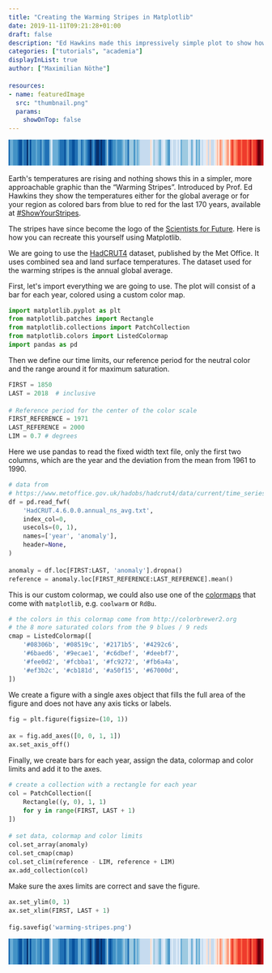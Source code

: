 ```yaml
---
title: "Creating the Warming Stripes in Matplotlib"
date: 2019-11-11T09:21:28+01:00
draft: false
description: "Ed Hawkins made this impressively simple plot to show how global temperatures have risen since 1880. Here is how to recreate it using Matplotlib."
categories: ["tutorials", "academia"]
displayInList: true
author: ["Maximilian Nöthe"]

resources:
- name: featuredImage
  src: "thumbnail.png"
  params:
    showOnTop: false
---
```



![Warming Stripes](warming-stripes.png)

Earth's temperatures are rising and nothing shows this in a simpler,
more approachable graphic than the “Warming Stripes”.
Introduced by Prof. Ed Hawkins they show the temperatures either for
the global average or for your region as colored bars from blue to red for the last 170 years, available at [#ShowYourStripes](https://showyourstripes.info).

The stripes have since become the logo of the [Scientists for Future](https://scientistsforfuture.org).
Here is how you can recreate this yourself using Matplotlib.

We are going to use the [HadCRUT4](https://www.metoffice.gov.uk/hadobs/hadcrut4/index.html) dataset, published by the Met Office.
It uses combined sea and land surface temperatures.
The dataset used for the warming stripes is the annual global average.

First, let's import everything we are going to use.
The plot will consist of a bar for each year, colored using a custom
color map. 

```python
import matplotlib.pyplot as plt
from matplotlib.patches import Rectangle
from matplotlib.collections import PatchCollection
from matplotlib.colors import ListedColormap
import pandas as pd
```

Then we define our time limits, our reference period for
the neutral color and the range around it for maximum saturation.

```python
FIRST = 1850
LAST = 2018  # inclusive

# Reference period for the center of the color scale
FIRST_REFERENCE = 1971
LAST_REFERENCE = 2000
LIM = 0.7 # degrees
```


Here we use pandas to read the fixed width text file, only the 
first two columns, which are the year and the deviation from the
mean from 1961 to 1990.
```python
# data from
# https://www.metoffice.gov.uk/hadobs/hadcrut4/data/current/time_series/HadCRUT.4.6.0.0.annual_ns_avg.txt
df = pd.read_fwf(
    'HadCRUT.4.6.0.0.annual_ns_avg.txt',
    index_col=0,
    usecols=(0, 1),
    names=['year', 'anomaly'],
    header=None,
)

anomaly = df.loc[FIRST:LAST, 'anomaly'].dropna()
reference = anomaly.loc[FIRST_REFERENCE:LAST_REFERENCE].mean()
```


This is our custom colormap, we could also use one of
the [colormaps](https://matplotlib.org/3.1.0/tutorials/colors/colormaps.html) that come with `matplotlib`, e.g. `coolwarm` or `RdBu`.
```python
# the colors in this colormap come from http://colorbrewer2.org
# the 8 more saturated colors from the 9 blues / 9 reds
cmap = ListedColormap([
    '#08306b', '#08519c', '#2171b5', '#4292c6',
    '#6baed6', '#9ecae1', '#c6dbef', '#deebf7',
    '#fee0d2', '#fcbba1', '#fc9272', '#fb6a4a',
    '#ef3b2c', '#cb181d', '#a50f15', '#67000d',
])
```

We create a figure with a single axes object that fills the full area
of the figure and does not have any axis ticks or labels.
```python
fig = plt.figure(figsize=(10, 1))

ax = fig.add_axes([0, 0, 1, 1])
ax.set_axis_off()
```

Finally, we create bars for each year, assign the
data, colormap and color limits and add it to the axes.
```python
# create a collection with a rectangle for each year
col = PatchCollection([
    Rectangle((y, 0), 1, 1)
    for y in range(FIRST, LAST + 1)
])

# set data, colormap and color limits
col.set_array(anomaly)
col.set_cmap(cmap)
col.set_clim(reference - LIM, reference + LIM)
ax.add_collection(col)
```


Make sure the axes limits are correct and save the figure.
```python
ax.set_ylim(0, 1)
ax.set_xlim(FIRST, LAST + 1)

fig.savefig('warming-stripes.png')
```

![Warming Stripes](warming-stripes.png)
